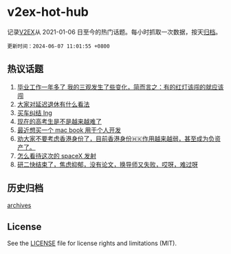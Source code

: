# v2ex-hot-hub

 记录[V2EX](https://www.v2ex.com/)从 2021-01-06 日至今的热门话题。每小时抓取一次数据，按天[归档](archives)。

`更新时间：2024-06-07 11:01:55 +0800`

## 热议话题

1. [毕业工作一年多了 我的三观发生了些变化，简而言之：有的红灯该闯的就应该闯](https://www.v2ex.com/t/1047321)
1. [大家对延迟退休有什么看法](https://www.v2ex.com/t/1047382)
1. [买车纠结 Ing](https://www.v2ex.com/t/1047532)
1. [现在的高考生是不是越来越难了](https://www.v2ex.com/t/1047294)
1. [最近想买一个 mac book 用于个人开发](https://www.v2ex.com/t/1047287)
1. [劝大家不要考虑香港身份了，目前香港身份🇭🇰作用越来越弱，甚至成为负资产了。](https://www.v2ex.com/t/1047562)
1. [怎么看待这次的 spaceX 发射](https://www.v2ex.com/t/1047558)
1. [研二快结束了，焦虑抑郁，没有论文，换导师又失败，哎呀，难过呀](https://www.v2ex.com/t/1047521)

## 历史归档

[archives](archives)

## License

See the [LICENSE](LICENSE) file for license rights and limitations (MIT).

